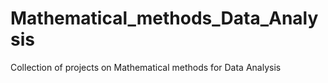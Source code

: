 # Mathematical_methods_Data_Analysis

Collection of projects on Mathematical methods for Data Analysis
